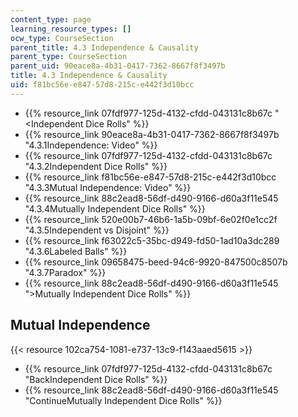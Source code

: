 ```yaml
---
content_type: page
learning_resource_types: []
ocw_type: CourseSection
parent_title: 4.3 Independence & Causality
parent_type: CourseSection
parent_uid: 90eace8a-4b31-0417-7362-8667f8f3497b
title: 4.3 Independence & Causality
uid: f81bc56e-e847-57d8-215c-e442f3d10bcc
---
```


*   {{% resource_link 07fdf977-125d-4132-cfdd-043131c8b67c "\<Independent Dice Rolls" %}}
*   {{% resource_link 90eace8a-4b31-0417-7362-8667f8f3497b "4.3.1Independence: Video" %}}
*   {{% resource_link 07fdf977-125d-4132-cfdd-043131c8b67c "4.3.2Independent Dice Rolls" %}}
*   {{% resource_link f81bc56e-e847-57d8-215c-e442f3d10bcc "4.3.3Mutual Independence: Video" %}}
*   {{% resource_link 88c2ead8-56df-d490-9166-d60a3f11e545 "4.3.4Mutually Independent Dice Rolls" %}}
*   {{% resource_link 520e00b7-46b6-1a5b-09bf-6e02f0e1cc2f "4.3.5Independent vs Disjoint" %}}
*   {{% resource_link f63022c5-35bc-d949-fd50-1ad10a3dc289 "4.3.6Labeled Balls" %}}
*   {{% resource_link 09658475-beed-94c6-9920-847500c8507b "4.3.7Paradox" %}}
*   {{% resource_link 88c2ead8-56df-d490-9166-d60a3f11e545 "\>Mutually Independent Dice Rolls" %}}

Mutual Independence
-------------------

{{< resource 102ca754-1081-e737-13c9-f143aaed5615 >}}

*   {{% resource_link 07fdf977-125d-4132-cfdd-043131c8b67c "BackIndependent Dice Rolls" %}}
*   {{% resource_link 88c2ead8-56df-d490-9166-d60a3f11e545 "ContinueMutually Independent Dice Rolls" %}}